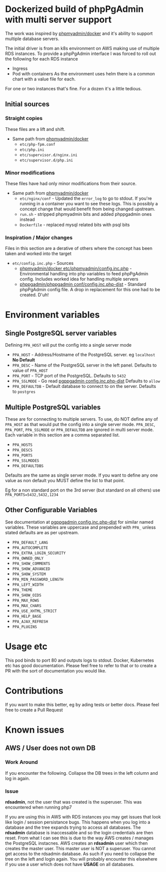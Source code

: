# Dockerized build of phpPgAdmin with multi server support

The work was inspired by [phpmyadmin/docker](https://github.com/phpmyadmin/docker)
and it's ability to support multiple database servers.

The initial driver is from an k8s environment on AWS making use of multiple RDS instances.
To provide a phpPgAdmin interface I was forced to roll out the following for each RDS instance
* Ingress
* Pod with containers
As the environment uses helm there is a common chart with a value file for each.

For one or two instances that's fine. For a dozen it's a little tedious.

## Initial sources
### Straight copies
These files are a lift and shift.
* Same path from [phpmyadmin/docker](https://github.com/phpmyadmin/docker)
  * `etc/php-fpm.conf`
  * `etc/php.ini`
  * `etc/supervisor.d/nginx.ini`
  * `etc/supervisor.d/php.ini`

### Minor modifications
These files have had only minor modifications from their source.
* Same path from [phpmyadmin/docker](https://github.com/phpmyadmin/docker)
  * `etc/nginx/conf` - Updated the `error_log` to go to stdout. If you're running
    in a container you want to see these logs. This is possibly a concept change
    that would benefit from being changed upstream.
  * `run.sh` - stripped phpmyadmin bits and added phppgadmin ones instead
  * `Dockerfile` - replaced mysql related bits with psql bits

### Inspiration / Major changes
Files in this section are a derative of others where the concept has been taken
 and worked into the target
* `etc/config.inc.php` - Sources
  * [phpmyadmin/docker etc/phpmyadmin/config.inc.php](https://github.com/phpmyadmin/docker/blob/master/etc/phpmyadmin/config.inc.php) -
    Environmental handling into php variables to feed phpPgAdmin config.
    Includes worked idea for handling multiple servers
  * [phppgadmin/phppgadmin conf/config.inc.php-dist](https://github.com/phppgadmin/phppgadmin/blob/master/conf/config.inc.php-dist) -
    Standard phpPgAdmin config file. A drop in replacement for this one had to be created. D'uh!

# Environment variables
## Single PostgreSQL server variables
Defining `PPA_HOST` will put the config into a single server mode
  * `PPA_HOST`      - Address/Hostname of the PostgreSQL server. eg `localhost`
    **No Default**
  * `PPA_DESC`      - Name of the PostgreSQL server in the left panel.
     Defaults to value of `PPA_HOST`
  * `PPA_PORT`      - TCP port of the PostgreSQL. Defaults to `5432`
  * `PPA_SSLMODE`   - Go read
    [pgppgadmin config.inc.php-dist](https://github.com/phppgadmin/phppgadmin/blob/master/conf/config.inc.php-dist)
    Defaults to `allow`
  * `PPA_DEFAULTDB` - Default database to connect to on the server. Defaults to `postgres`

## Multiple PostgreSQL variables
These are for connecting to multiple servers. To use, do NOT define any of `PPA_HOST` as that would put the config into a single server mode.  `PPA_DESC`, `PPA_PORT`, `PPA_SSLMODE` or `PPA_DEFAULTDB` are ignored in multi server mode.
Each variable in this section are a comma separated list.
  * `PPA_HOSTS`
  * `PPA_DESCS`
  * `PPA_PORTS`
  * `PPA_SSLMODES`
  * `PPA_DEFAULTDBS`

Defaults are the same as single server mode. If you want to define any one value
 as non default you MUST define the list to that point.

Eg for a non standard port on the 3rd server (but standard on all others)
 use `PPA_PORTS=5432,5432,1234`

## Other Configurable Variables
See documentation at [pgppgadmin config.inc.php-dist](https://github.com/phppgadmin/phppgadmin/blob/master/conf/config.inc.php-dist)
 for similar named variables. These variables are uppercase and prepended with
 `PPA_` unless stated defaults are as per upstream.
  * `PPA_DEFAULT_LANG`
  * `PPA_AUTOCOMPLETE`
  * `PPA_EXTRA_LOGIN_SECURITY`
  * `PPA_OWNED_ONLY`
  * `PPA_SHOW_COMMENTS`
  * `PPA_SHOW_ADVANCED`
  * `PPA_SHOW_SYSTEM`
  * `PPA_MIN_PASSWORD_LENGTH`
  * `PPA_LEFT_WIDTH`
  * `PPA_THEME`
  * `PPA_SHOW_OIDS`
  * `PPA_MAX_ROWS`
  * `PPA_MAX_CHARS`
  * `PPA_USE_XHTML_STRICT`
  * `PPA_HELP_BASE`
  * `PPA_AJAX_REFRESH`
  * `PPA_PLUGINS`

# Usage etc
This pod binds to port 80 and outputs logs to stdout.
Docker, Kubernetes etc has good documentation. Please feel free to refer to that
 or to create a PR with the sort of documentation you would like.

# Contributions
If you want to make this better, eg by ading tests or better docs. Please feel free
 to create a Pull Request

# Known issues
## AWS / User does not own DB
### Work Around
If you encounter the following. Collapse the DB trees in the left column
 and log in again.

### Issue
**rdsadmin**, not the user that was created is the superuser.
This was encountered when running php7

If you are using this in AWS with RDS instances you may get issues that look
 like login / session persistance bugs. This happens when you log into a database
 and the tree expands trying to access all databases. The **rdsadmin** database is
 inaccessable and so the login credentials are then reset.
 From what I can see this is due to the way AWS creates / manages the PostgreSQL
 instacnes. AWS creates an **rdsadmin** user which then creates the master user.
 This master user is NOT a superuser. You cannot get access to the rdsadmin
 database. As such if you need to collapse the tree on the left and login again.
 You will probably encounter this elsewhere if you use a user which does not have
 **USAGE** on all databases.

